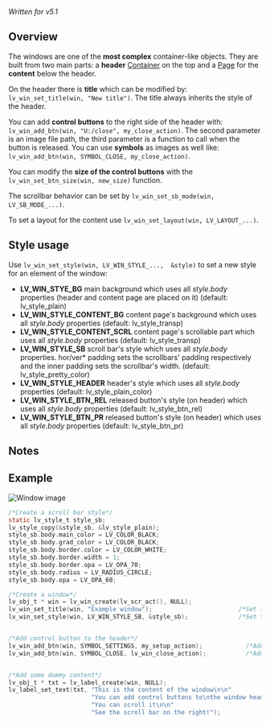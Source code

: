 _Written for v5.1_

## Overview

The windows are one of the **most complex** container-like objects. They are built from two main parts: a **header** [Container](Container) on the top and a [Page](/Page) for the **content** below the header. 

On the header there is **title** which can be modified by: `lv_win_set_title(win, "New title")`. The title always inherits the style of the header.

You can add **control buttons** to the right side of the header with: `lv_win_add_btn(win, "U:/close", my_close_action)`. The second parameter is an image file path, the third parameter is a function to call when the button is released. You can use **symbols** as images as well like: `lv_win_add_btn(win, SYMBOL_CLOSE, my_close_action)`. 

You can modify the **size of the control buttons** with the `lv_win_set_btn_size(win, new_size)` function.

The scrollbar behavior can be set by `lv_win_set_sb_mode(win, LV_SB_MODE_...)`.

To set a layout for the content use `lv_win_set_layout(win, LV_LAYOUT_...)`. 

## Style usage

Use `lv_win_set_style(win, LV_WIN_STYLE_...,  &style)` to set a new style for an element of the window:

- **LV_WIN_STYE_BG** main background which uses all _style.body_ properties (header and content page are placed on it) (default: lv_style_plain)
- **LV_WIN_STYLE_CONTENT_BG** content page's background which uses all _style.body_ properties (default: lv_style_transp)
- **LV_WIN_STYLE_CONTENT_SCRL** content page's scrollable part which uses all _style.body_ properties (default: lv_style_transp)
- **LV_WIN_STYLE_SB** scroll bar's style which uses all _style.body_ properties. hor/ver* padding sets the scrollbars' padding respectively and the inner padding sets the scrollbar's width.  (default: lv_style_pretty_color)
- **LV_WIN_STYLE_HEADER** header's style which uses all _style.body_ properties (default: lv_style_plain_color)
- **LV_WIN_STYLE_BTN_REL** released button's style (on header) which uses all _style.body_ properties (default: lv_style_btn_rel)
- **LV_WIN_STYLE_BTN_PR** released button's style (on header) which uses all _style.body_ properties (default: lv_style_btn_pr)

## Notes

## Example
![Window image](http://doc.littlevgl.com/img/window-lv_win.png)
```c
/*Create a scroll bar style*/
static lv_style_t style_sb;
lv_style_copy(&style_sb, &lv_style_plain);
style_sb.body.main_color = LV_COLOR_BLACK;
style_sb.body.grad_color = LV_COLOR_BLACK;
style_sb.body.border.color = LV_COLOR_WHITE;
style_sb.body.border.width = 1;
style_sb.body.border.opa = LV_OPA_70;
style_sb.body.radius = LV_RADIUS_CIRCLE;
style_sb.body.opa = LV_OPA_60;

/*Create a window*/
lv_obj_t * win = lv_win_create(lv_scr_act(), NULL);
lv_win_set_title(win, "Example window");                        /*Set the title*/
lv_win_set_style(win, LV_WIN_STYLE_SB, &style_sb);              /*Set the scroll bar style*/


/*Add control button to the header*/
lv_win_add_btn(win, SYMBOL_SETTINGS, my_setup_action);            /*Add a setup button*/
lv_win_add_btn(win, SYMBOL_CLOSE, lv_win_close_action);           /*Add close button and use built-in close action*/


/*Add some dummy content*/
lv_obj_t * txt = lv_label_create(win, NULL);
lv_label_set_text(txt, "This is the content of the window\n\n"
                       "You can add control buttons to\nthe window header\n\n"
                       "You can scroll it\n\n"
                       "See the scroll bar on the right!");
```
